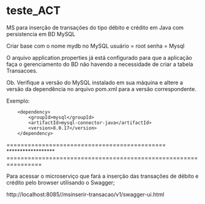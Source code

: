 # teste_ACT
MS para inserção de transações do tipo débito e crédito em Java com persistencia em BD MySQL


Criar  base com o nome mydb no MySQL
usuário = root
senha = Mysql

O arquivo application.properties já está configurado para que a aplicação faça o gerenciamento do BD não havendo a necessidade de criar a tabela Transacoes.

Ob. Verifique a versão do MySQL instalado em sua máquina e altere a versão da dependência no arquivo pom.xml para a versão correspondente.

Exemplo:

		<dependency>
			<groupId>mysql</groupId>
			<artifactId>mysql-connector-java</artifactId>
			<version>8.0.17</version>
		</dependency>
		
============================================= ****************** ================================================================		
		
Para acessar o microserviço que fará a inserção das transações de débito e crédito pelo browser utilisando o Swagger;

http://localhost:8085//msinserir-transacao/v1/swagger-ui.html
